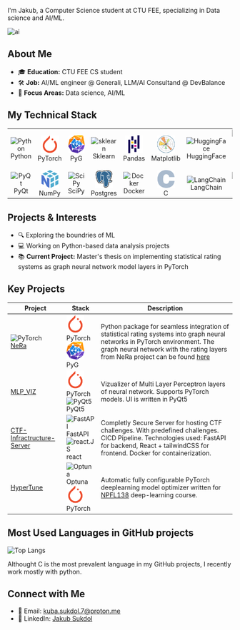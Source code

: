 


I'm Jakub, a Computer Science student at CTU FEE, specializing in Data science and AI/ML.

<img src="https://static.wikia.nocookie.net/nyancat/images/6/6b/HCJazzCat.gif/revision/latest?cb=20221227075019" alt="ai" width="320" height="240"/>

## About Me
- 🎓 **Education:** CTU FEE CS student
- 🛠️ **Job:** AI/ML engineer @ Generali, LLM/AI Consultand @ DevBalance
- 🧠 **Focus Areas:** Data science, AI/ML

## My Technical Stack

<table>
  <tr>
    <td align="center">
      <img src="https://cdn.iconscout.com/icon/free/png-256/free-python-logo-icon-download-in-svg-png-gif-file-formats--technology-social-media-vol-5-pack-logos-icons-3030224.png?f=webp&w=256" alt="Python" width="40" height="40"/><br>Python
    </td>
    <td align="center">
      <img src="https://raw.githubusercontent.com/devicons/devicon/master/icons/pytorch/pytorch-original.svg" alt="PyTorch" width="40" height="40"/><br>PyTorch
    </td>
     <td align="center">
      <img src="https://raw.githubusercontent.com/pyg-team/pyg_sphinx_theme/master/pyg_sphinx_theme/static/img/pyg_logo.png" alt="pyg" width="40" height="40"/><br>PyG
    </td>
    </td>
     <td align="center">
      <img src="https://upload.wikimedia.org/wikipedia/commons/thumb/0/05/Scikit_learn_logo_small.svg/2560px-Scikit_learn_logo_small.svg.png" alt="sklearn" width="40" height="40"/><br>Sklearn
    </td>
    <td align="center">
      <img src="https://raw.githubusercontent.com/devicons/devicon/master/icons/pandas/pandas-original.svg" alt="Pandas" width="40" height="40"/><br>Pandas
    </td>
    <td align="center">
      <img src="https://raw.githubusercontent.com/devicons/devicon/master/icons/matplotlib/matplotlib-original.svg" alt="Matplotlib" width="40" height="40"/><br>Matplotlib
    </td>
  <td align="center">
      <img src="https://registry.npmmirror.com/@lobehub/icons-static-png/latest/files/dark/huggingface-color.png" alt="HuggingFace" width="40" height="40"/><br>HuggingFace
    </td>
  <td align="center">
      <img src="https://blog.viasocket.com/blog/content/images/2025/04/5a28015a-b297-4639-987a-09d8f01010c2.png" alt="MCP Server" width="40" height="40"/><br>MCP Server
    </td>
  <td align="center">
      <img src="https://cdn.worldvectorlogo.com/logos/fastapi.svg" alt="FastAPI" width="40" height="40"/><br>FastAPI
    </td>
   </tr>
   <tr>
    <td align="center">
      <img src="https://doc.qt.io/qtforpython-6/_static/qtforpython.png" alt="PyQt" width="40" height="40"/><br>PyQt
    </td>
    <td align="center">
      <img src="https://raw.githubusercontent.com/devicons/devicon/master/icons/numpy/numpy-original.svg" alt="NumPy" width="40" height="40"/><br>NumPy
    </td>
    <td align="center">
      <img src="https://scipy.org/images/logo.svg" alt="SciPy" width="40" height="40"/><br>SciPy
    </td>
    <td align="center">
      <img src="https://raw.githubusercontent.com/devicons/devicon/master/icons/postgresql/postgresql-original.svg" alt="Postgres" width="40" height="40"/><br>Postgres
    </td>
    <td align="center">
      <img src="https://cdn.icon-icons.com/icons2/2415/PNG/512/docker_original_logo_icon_146556.png" alt="Docker" width="40" height="40"/><br>Docker
    </td>
    <td align="center">
      <img src="https://raw.githubusercontent.com/devicons/devicon/master/icons/c/c-original.svg" alt="C" width="40" height="40"/><br>C
    </td>
     <td align="center">
      <img src="https://registry.npmmirror.com/@lobehub/icons-static-png/latest/files/dark/langchain-color.png" alt="LangChain" width="40" height="40"/><br>LangChain
    </td>
     <td align="center">
      <img src="https://avatars.githubusercontent.com/u/39938107?v=4" alt="MlFlow" width="40" height="40"/><br>MlFlow
    </td>
     <td align="center">
      <img src="https://encrypted-tbn0.gstatic.com/images?q=tbn:ANd9GcTsHhT0lhtqSDNWxRp-jWjGiqMvYce069W8uA&s" alt="SQL" width="40" height="40"/><br>SQL
    </td>
  </tr>

</table>

## Projects & Interests
- 🔍 Exploring the boundries of ML
- 💻 Working on Python-based data analysis projects
- 📚 **Current Project:** Master's thesis on implementing statistical rating systems as graph neural network model layers in PyTorch

## Key Projects

| Project     | Stack       | Description  |
| ----------- | ----------- | ------------ |
| <img src="https://github.com/kubosis/NeRa/blob/main/docs/logo.png" alt="PyTorch" width="60" height="40"/><br>[NeRa](https://github.com/kubosis/NeRa)       | <img src="https://raw.githubusercontent.com/devicons/devicon/master/icons/pytorch/pytorch-original.svg" alt="PyTorch" width="40" height="40"/>PyTorch<br> <img src="https://raw.githubusercontent.com/pyg-team/pyg_sphinx_theme/master/pyg_sphinx_theme/static/img/pyg_logo.png" alt="pyg" width="40" height="40"/><br>PyG      | Python package for seamless integration of statistical rating systems into graph neural networks in PyTorch environment. The graph neural network with the rating layers from NeRa project can be found [here](https://github.com/kubosis/rating_gnn) |
| [MLP_VIZ](https://github.com/kubosis/MLP_VIZ) | <img src="https://raw.githubusercontent.com/devicons/devicon/master/icons/pytorch/pytorch-original.svg" alt="PyTorch" width="40" height="40"/>PyTorch<br> <img src="https://e7.pngegg.com/pngimages/309/623/png-clipart-pyqt-pyside-widget-toolkit-graphical-user-interface-others-miscellaneous-angle-thumbnail.png" alt="PyQt5" width="40" height="40"/><br>PyQt5 | Vizualizer of Multi Layer Perceptron layers of neural network. Supports PyTorch models. UI is written in PyQt5  |
[CTF-Infractructure-Server](https://github.com/kubosis/CTF-Infractructure-Server) | <img src="https://cdn.worldvectorlogo.com/logos/fastapi.svg" alt="FastAPI" width="40" height="40"/>FastAPI<br> <img src="https://upload.wikimedia.org/wikipedia/commons/thumb/a/a7/React-icon.svg/2300px-React-icon.svg.png" alt="react.JS" width="40" height="40"/><br>react | Completly Secure Server for hosting CTF challenges. With predefined challenges. CICD Pipeline. Technologies used: FastAPI for backend, React + tailwindCSS for frontend. Docker for containerization. |
[HyperTune](https://github.com/kubosis/NPFL_model_optimizer) | <img src="https://avatars.githubusercontent.com/u/57251745?s=280&v=4" alt="Optuna" width="40" height="40"/>Optuna<br> <img src="https://raw.githubusercontent.com/devicons/devicon/master/icons/pytorch/pytorch-original.svg" alt="PyTorch" width="40" height="40"/>PyTorch<br> | Automatic fully configurable PyTorch deeplearning model optimizer written for [NPFL138](https://ufal.mff.cuni.cz/courses/npfl138/2324-summer) deep-learning course. |




## Most Used Languages in GitHub projects
![Top Langs](https://github-readme-stats.vercel.app/api/top-langs/?username=kubosis&layout=compact&theme=highcontrast&hide=html,jupyter%20notebook)

Althought C is the most prevalent language in my GitHub projects, I recently work mostly with python.

## Connect with Me
- 📧 Email: [kuba.sukdol.7@proton.me](mailto:kuba.sukdol.7@proton.me)
- 💼 LinkedIn: [Jakub Sukdol](https://www.linkedin.com/in/jakub-sukdol-02b236233/)


